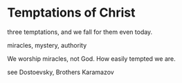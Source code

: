 # Temptations of Christ 

three temptations, and we fall for them
 even today.


miracles, mystery, authority

We worship miracles, not God.
How easily tempted we are.

see Dostoevsky,
Brothers Karamazov 



